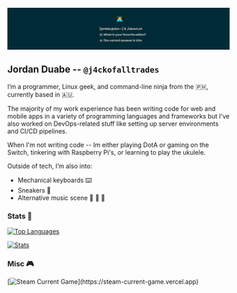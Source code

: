 ![](static/img/banner.png)

## Jordan Duabe -- `@j4ckofalltrades`

I’m a programmer, Linux geek, and command-line ninja from the 🇵🇭, currently based in 🇦🇺.

The majority of my work experience has been writing code for web and mobile
apps in a variety of programming languages and frameworks but I've also worked
on DevOps-related stuff like setting up server environments and CI/CD pipelines.

When I'm not writing code -- Im either playing DotA or gaming on the Switch,
tinkering with Raspberry Pi's, or learning to play the ukulele.

Outside of tech, I’m also into:

- Mechanical keyboards ⌨️
- Sneakers 👟
- Alternative music scene 🤘 🎸 🥁

### Stats 🔢

[![Top Languages](https://github-readme-stats.vercel.app/api/top-langs/?username=j4ckofalltrades&layout=compact&hide=html,css,scss,javascript,vim%20script,makefile&theme=solarized-dark)](https://github.com/anuraghazra/github-readme-stats)

[![Stats](https://github-readme-stats.vercel.app/api?username=j4ckofalltrades&show_icons=true&count_private=true&theme=solarized-dark)](https://github.com/anuraghazra/github-readme-stats)

### Misc 🎮

[![Steam Current Game](https://steam-current-game.vercel.app/api/?steamids=76561198311570174")](https://steam-current-game.vercel.app)
